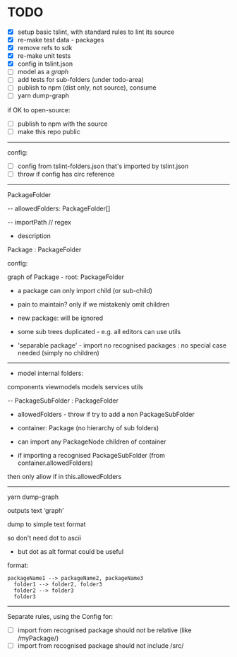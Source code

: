 # TODO

- [x] setup basic tslint, with standard rules to lint its source
- [x] re-make test data - packages
- [x] remove refs to sdk
- [x] re-make unit tests
- [x] config in tslint.json
- [ ] model as a _graph_
- [ ] add tests for sub-folders (under todo-area)
- [ ] publish to npm (dist only, not source), consume
- [ ] yarn dump-graph

if OK to open-source:

- [ ] publish to npm with the source
- [ ] make this repo public

---

config:

- [ ] config from tslint-folders.json that's imported by tslint.json
- [ ] throw if config has circ reference

---

PackageFolder

-- allowedFolders: PackageFolder[]

-- importPath // regex

- description

Package : PackageFolder

config:

graph of Package - root: PackageFolder

- a package can only import child (or sub-child)

- pain to maintain? only if we mistakenly omit children

- new package: will be ignored

- some sub trees duplicated - e.g. all editors can use utils

- 'separable package' - import no recognised packages : no special case needed (simply no children)

---

- model internal folders:

components
viewmodels
models
services
utils

-- PackageSubFolder : PackageFolder

- allowedFolders - throw if try to add a non PackageSubFolder

- container: Package (no hierarchy of sub folders)

- can import any PackageNode children of container

- if importing a recognised PackageSubFolder (from container.allowedFolders)

then only allow if in this.allowedFolders

---

yarn dump-graph

outputs text ‘graph’

dump to simple text format

so don't need dot to ascii

- but dot as alt format could be useful

format:

```
packageName1 --> packageName2, packageName3
  folder1 --> folder2, folder3
  folder2 --> folder3
  folder3
```

---

Separate rules, using the Config for:

- [ ] import from recognised package should not be relative (like /myPackage/)
- [ ] import from recognised package should not include /src/
